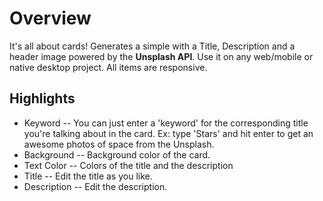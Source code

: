 # Overview

It's all about cards! Generates a simple with a Title, Description and a header image powered by the **Unsplash API**. Use it on any web/mobile or native desktop project. All items are responsive.

## Highlights

- Keyword -- You can just enter a 'keyword' for the corresponding title you're talking about in the card. Ex: type 'Stars' and hit enter to get an awesome photos of space from the Unsplash.
- Background -- Background color of the card.
- Text Color -- Colors of the title and the description
- Title -- Edit the title as you like.
- Description -- Edit the description.
